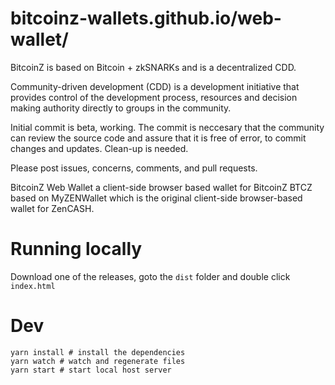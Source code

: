 # bitcoinz-wallets.github.io/web-wallet/
BitcoinZ is based on Bitcoin + zkSNARKs and is a decentralized CDD.

Community-driven development (CDD) is a development initiative that provides control of the development process, resources and decision making authority directly to groups in the community.

Initial commit is beta, working. The commit is neccesary that the community can review the source code and assure that it is free of error, to commit changes and updates. Clean-up is needed.

Please post issues, concerns, comments, and pull requests.

BitcoinZ Web Wallet a client-side browser based wallet for BitcoinZ BTCZ based on
MyZENWallet which is the original client-side browser-based wallet for ZenCASH.

# Running locally
Download one of the releases, goto the `dist` folder and double click `index.html`

# Dev
```shell
yarn install # install the dependencies
yarn watch # watch and regenerate files
yarn start # start local host server
```